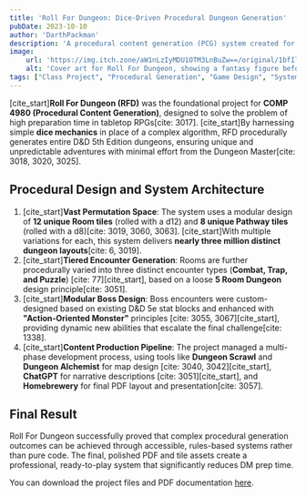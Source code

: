 ```yaml
---
title: 'Roll For Dungeon: Dice-Driven Procedural Dungeon Generation'
pubDate: 2023-10-10
author: 'DarthPackman'
description: 'A procedural content generation (PCG) system created for COMP 4980 that uses dice mechanics to generate over three million permutations of a Dungeons & Dragons 5th Edition dungeon, drastically reducing DM preparation time.'
image:
    url: 'https://img.itch.zone/aW1nLzIyMDU1OTM3LnBuZw==/original/1bfIl7.png'
    alt: 'Cover art for Roll For Dungeon, showing a fantasy figure before a snowy crypt.'
tags: ["Class Project", "Procedural Generation", "Game Design", "System Architecture", "Tabletop RPG", "D&D 5e"] 
---
```


[cite_start]**Roll For Dungeon (RFD)** was the foundational project for **COMP 4980 (Procedural Content Generation)**, designed to solve the problem of high preparation time in tabletop RPGs[cite: 3017]. [cite_start]By harnessing simple **dice mechanics** in place of a complex algorithm, RFD procedurally generates entire D&D 5th Edition dungeons, ensuring unique and unpredictable adventures with minimal effort from the Dungeon Master[cite: 3018, 3020, 3025].

## Procedural Design and System Architecture

1.  [cite_start]**Vast Permutation Space**: The system uses a modular design of **12 unique Room tiles** (rolled with a d12) and **8 unique Pathway tiles** (rolled with a d8)[cite: 3019, 3060, 3063]. [cite_start]With multiple variations for each, this system delivers **nearly three million distinct dungeon layouts**[cite: 6, 3019].
2.  [cite_start]**Tiered Encounter Generation**: Rooms are further procedurally varied into three distinct encounter types (**Combat, Trap, and Puzzle**) [cite: 77][cite_start], based on a loose **5 Room Dungeon** design principle[cite: 3051].
3.  [cite_start]**Modular Boss Design**: Boss encounters were custom-designed based on existing D&D 5e stat blocks and enhanced with **"Action-Oriented Monster"** principles [cite: 3055, 3067][cite_start], providing dynamic new abilities that escalate the final challenge[cite: 1338].
4.  [cite_start]**Content Production Pipeline**: The project managed a multi-phase development process, using tools like **Dungeon Scrawl** and **Dungeon Alchemist** for map design [cite: 3040, 3042][cite_start], **ChatGPT** for narrative descriptions [cite: 3051][cite_start], and **Homebrewery** for final PDF layout and presentation[cite: 3057].

## Final Result

Roll For Dungeon successfully proved that complex procedural generation outcomes can be achieved through accessible, rules-based systems rather than pure code. The final, polished PDF and tile assets create a professional, ready-to-play system that significantly reduces DM prep time.

You can download the project files and PDF documentation [here](https://drive.google.com/file/d/1Oict2wRTEKIwnXInzqD4HadbUg1zdQJa/view?usp=sharing).